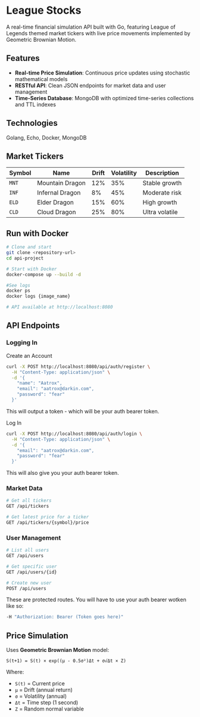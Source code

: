 # League Stocks

A real-time financial simulation API built with Go, featuring League of Legends themed market tickers with live price movements implemented by Geometric Brownian Motion.

## Features

- **Real-time Price Simulation**: Continuous price updates using stochastic mathematical models
- **RESTful API**: Clean JSON endpoints for market data and user management
- **Time-Series Database**: MongoDB with optimized time-series collections and TTL indexes

## Technologies

Golang, Echo, Docker, MongoDB

## Market Tickers

| Symbol | Name            | Drift | Volatility | Description    |
| ------ | --------------- | ----- | ---------- | -------------- |
| `MNT`  | Mountain Dragon | 12%   | 35%        | Stable growth  |
| `INF`  | Infernal Dragon | 8%    | 45%        | Moderate risk  |
| `ELD`  | Elder Dragon    | 15%   | 60%        | High growth    |
| `CLD`  | Cloud Dragon    | 25%   | 80%        | Ultra volatile |

## Run with Docker

```bash
# Clone and start
git clone <repository-url>
cd api-project

# Start with Docker
docker-compose up --build -d

#See logs
docker ps
docker logs {image_name}

# API available at http://localhost:8080

```

## API Endpoints

### Logging In

Create an Account
```bash
curl -X POST http://localhost:8080/api/auth/register \
  -H "Content-Type: application/json" \
  -d '{
    "name": "Aatrox",
    "email": "aatrox@darkin.com",
    "password": "fear"
  }'
```
This will output a token - which will be your auth bearer token.

Log In
```bash
curl -X POST http://localhost:8080/api/auth/login \
  -H "Content-Type: application/json" \
  -d '{
    "email": "aatrox@darkin.com", 
    "password": "fear"
  }'
```
This will also give you your auth bearer token. 

### Market Data

```bash
# Get all tickers
GET /api/tickers

# Get latest price for a ticker
GET /api/tickers/{symbol}/price
```

### User Management

```bash
# List all users
GET /api/users

# Get specific user
GET /api/users/{id}

# Create new user
POST /api/users
```
These are protected routes. You will have to use your auth bearer wotken like so: 
```bash
-H "Authorization: Bearer (Token goes here)"
```

## Price Simulation

Uses **Geometric Brownian Motion** model:

```
S(t+1) = S(t) × exp((μ - 0.5σ²)Δt + σ√Δt × Z)
```

Where:

- `S(t)` = Current price
- `μ` = Drift (annual return)
- `σ` = Volatility (annual)
- `Δt` = Time step (1 second)
- `Z` = Random normal variable
